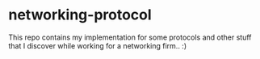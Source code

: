 # networking-protocol

This repo contains my implementation for some protocols and other stuff that I discover while working for a networking firm.. :)
